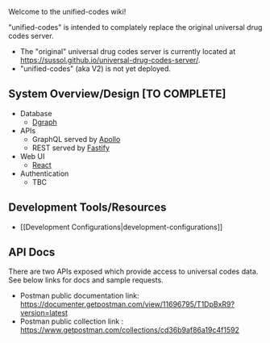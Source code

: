 
Welcome to the unified-codes wiki!

"unified-codes" is intended to complately replace the original universal drug codes server. 
* The "original" universal drug codes server is currently located at https://sussol.github.io/universal-drug-codes-server/.
* "unified-codes" (aka V2) is not yet deployed.

## System Overview/Design [TO COMPLETE]
<!-- This is quite high level - A diagram may be useful -->
* Database 
  * [Dgraph](https://dgraph.io/docs/)
* APIs 
  * GraphQL served by [Apollo](https://www.apollographql.com/docs)
  * REST served by [Fastify](https://www.fastify.io/)
* Web UI 
  * [React](https://reactjs.org/docs)
* Authentication
  * TBC

## Development Tools/Resources
* [[Development Configurations|development-configurations]]

## API Docs
There are two APIs exposed which provide access to universal codes data. See below links for docs and sample requests. 
* Postman public documentation link:  https://documenter.getpostman.com/view/11696795/T1DpBxR9?version=latest
* Postman public collection link : https://www.getpostman.com/collections/cd36b9af86a19c4f1592